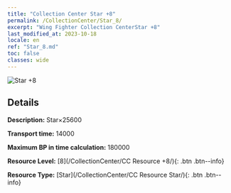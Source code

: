 ```yaml
---
title: "Collection Center Star +8"
permalink: /CollectionCenter/Star_8/
excerpt: "Wing Fighter Collection CenterStar +8"
last_modified_at: 2023-10-18
locale: en
ref: "Star_8.md"
toc: false
classes: wide
---
```



![Star +8](/images/cc/CC_Star_5.png)

## Details

  **Description:** Star×25600

  **Transport time:** 14000

  **Maximum BP in time calculation:** 180000

  **Resource Level:** [8](/CollectionCenter/CC Resource +8/){: .btn .btn--info}

  **Resource Type:** [Star](/CollectionCenter/CC Resource Star/){: .btn .btn--info}


